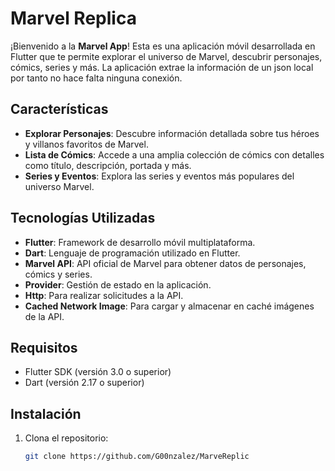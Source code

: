 # Marvel Replica

¡Bienvenido a la **Marvel App**! Esta es una aplicación móvil desarrollada en Flutter que te permite explorar el universo de Marvel, descubrir personajes, cómics, series y más. La aplicación extrae la información de un json local por tanto no hace falta ninguna conexión.


## Características


- **Explorar Personajes**: Descubre información detallada sobre tus héroes y villanos favoritos de Marvel.
- **Lista de Cómics**: Accede a una amplia colección de cómics con detalles como título, descripción, portada y más.
- **Series y Eventos**: Explora las series y eventos más populares del universo Marvel.


## Tecnologías Utilizadas

- **Flutter**: Framework de desarrollo móvil multiplataforma.
- **Dart**: Lenguaje de programación utilizado en Flutter.
- **Marvel API**: API oficial de Marvel para obtener datos de personajes, cómics y series.
- **Provider**: Gestión de estado en la aplicación.
- **Http**: Para realizar solicitudes a la API.
- **Cached Network Image**: Para cargar y almacenar en caché imágenes de la API.


## Requisitos

- Flutter SDK (versión 3.0 o superior)
- Dart (versión 2.17 o superior)


## Instalación

1. Clona el repositorio:
   ```bash
   git clone https://github.com/G00nzalez/MarveReplic
